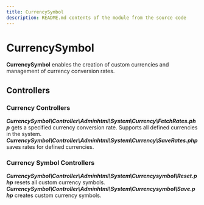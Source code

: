 ```yaml
---
title: CurrencySymbol
description: README.md contents of the module from the source code
---
```


# CurrencySymbol

**CurrencySymbol** enables the creation of custom currencies and management of currency conversion rates.

## Controllers

### Currency Controllers

***CurrencySymbol\Controller\Adminhtml\System\Currency\FetchRates.php*** gets a specified currency conversion rate.
Supports all defined currencies in the system.
***CurrencySymbol\Controller\Adminhtml\System\Currency\SaveRates.php*** saves rates for defined currencies.

### Currency Symbol Controllers

***CurrencySymbol\Controller\Adminhtml\System\Currencysymbol\Reset.php*** resets all custom currency symbols.
***CurrencySymbol\Controller\Adminhtml\System\Currencysymbol\Save.php*** creates custom currency symbols.
